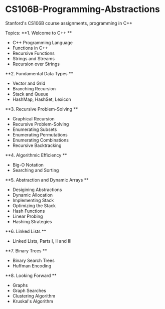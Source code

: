 # CS106B-Programming-Abstractions
Stanford's CS106B course assignments, programming in C++

Topics:
**1. Welcome to C++
**

- C++ Programming Language
- Functions in C++
- Recursive Functions
- Strings and Streams
- Recursion over Strings

**2. Fundamental Data Types
**
- Vector and Grid
- Branching Recursion
- Stack and Queue
- HashMap, HashSet, Lexicon

**3. Recursive Problem-Solving
**
- Graphical Recursion
- Recursive Problem-Solving
- Enumerating Subsets
- Enumerating Permutations
- Enumerating Combinations
- Recursive Backtracking

**4. Algorithmic Efficiency
**
- Big-O Notation
- Searching and Sorting

**5. Abstraction and Dynamic Arrays
**
- Desigining Abstractions
- Dynamic Allocation
- Implementing Stack
- Optimizing the Stack
- Hash Functions
- Linear Probing
- Hashing Strategies

**6. Linked Lists
**
- Linked Lists, Parts I, II and III

**7. Binary Trees
**
- Binary Search Trees
- Huffman Encoding

**8. Looking Forward
**
- Graphs
- Graph Searches
- Clustering Algorithm
- Kruskal's Algorithm
